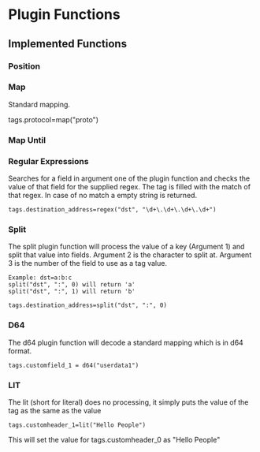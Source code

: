 Plugin Functions
================

Implemented Functions
---------------------

### Position

### Map

Standard mapping.

tags.protocol=map("proto")

### Map Until

### Regular Expressions

Searches for a field in argument one of the plugin function and checks the value of that field for
the supplied regex. The tag is filled with the match of that regex.
In case of no match a empty string is returned.
```
tags.destination_address=regex("dst", "\d+\.\d+\.\d+\.\d+")
```

### Split

The split plugin function will process the value of a key (Argument 1) and split that value into fields.
Argument 2 is the character to split at.
Argument 3 is the number of the field to use as a tag value.
```
Example: dst=a:b:c
split("dst", ":", 0) will return 'a'
split("dst", ":", 1) will return 'b'

tags.destination_address=split("dst", ":", 0)
```
### D64

The d64 plugin function will decode a standard mapping which is in d64 format.
```
tags.customfield_1 = d64("userdata1")
```
### LIT

The lit (short for literal) does no processing, it simply puts the value of the tag as the same as the value
```
tags.customheader_1=lit("Hello People")
```
This will set the value for tags.customheader_0 as "Hello People"
